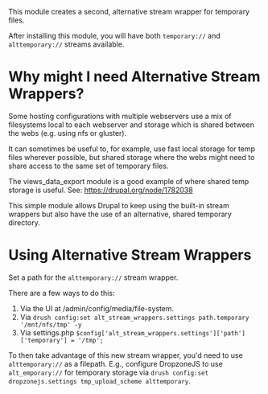 This module creates a second, alternative stream wrapper for temporary files.

After installing this module, you will have both `temporary://` and `alttemporary://` streams
available.

# Why might I need Alternative Stream Wrappers?

Some hosting configurations with multiple webservers use a mix of
filesystems local to each webserver and storage which is shared between the 
webs (e.g. using nfs or gluster).

It can sometimes be useful to, for example, use fast local storage for temp
files wherever possible, but shared storage where the webs might need to
share access to the same set of temporary files. 

The views_data_export module is a good example of where shared temp storage
is useful. See: <https://drupal.org/node/1782038>

This simple module allows Drupal to keep using the built-in stream wrappers 
 but also have the use of an alternative, shared temporary directory.


Using Alternative Stream Wrappers
=================================

Set a path for the `alttemporary://` stream wrapper.

There are a few ways to do this:

1. Via the UI at /admin/config/media/file-system.
2. Via `drush config:set alt_stream_wrappers.settings path.temporary '/mnt/nfs/tmp' -y`
3. Via settings.php `$config['alt_stream_wrappers.settings']['path']['temporary'] = '/tmp';`

To then take advantage of this new stream wrapper, you'd need to use `alttemporary://` as a filepath. E.g., configure DropzoneJS to use `alt_emporary://` for temporary storage via `drush config:set dropzonejs.settings tmp_upload_scheme alttemporary`.